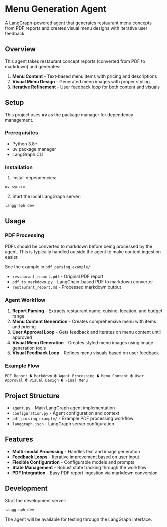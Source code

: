 # Menu Generation Agent

A LangGraph-powered agent that generates restaurant menu concepts from PDF reports and creates visual menu designs with iterative user feedback.

## Overview

This agent takes restaurant concept reports (converted from PDF to markdown) and generates:
1. **Menu Content** - Text-based menu items with pricing and descriptions
2. **Visual Menu Design** - Generated menu images with proper styling
3. **Iterative Refinement** - User feedback loop for both content and visuals

## Setup

This project uses **uv** as the package manager for dependency management.

### Prerequisites
- Python 3.8+
- uv package manager
- LangGraph CLI

### Installation

1. Install dependencies:
```bash
uv syncim 
```

2. Start the local LangGraph server:
```bash
langgraph dev
```

## Usage

### PDF Processing

PDFs should be converted to markdown before being processed by the agent. This is typically handled outside the agent to make content ingestion easier.

See the example in `pdf_parsing_example/`:
- `restaurant_report.pdf` - Original PDF report
- `pdf_to_markdown.py` - LangChain-based PDF to markdown converter  
- `restaurant_report.md` - Processed markdown output

### Agent Workflow

1. **Report Parsing** - Extracts restaurant name, cuisine, location, and budget range
2. **Menu Content Generation** - Creates comprehensive menu with items and pricing
3. **User Approval Loop** - Gets feedback and iterates on menu content until approved
4. **Visual Menu Generation** - Creates styled menu images using image generation tools
5. **Visual Feedback Loop** - Refines menu visuals based on user feedback

### Example Flow

```
PDF Report � Markdown � Agent Processing � Menu Content � User Approval � Visual Design � Final Menu
```

## Project Structure

- `agent.py` - Main LangGraph agent implementation
- `configuration.py` - Agent configuration and context
- `pdf_parsing_example/` - Example PDF processing workflow
- `langgraph.json` - LangGraph server configuration

## Features

- **Multi-modal Processing** - Handles text and image generation
- **Feedback Loops** - Iterative improvement based on user input  
- **Flexible Configuration** - Configurable models and prompts
- **State Management** - Robust state tracking through the workflow
- **PDF Integration** - Easy PDF report ingestion via markdown conversion

## Development

Start the development server:
```bash
langgraph dev
```

The agent will be available for testing through the LangGraph interface.